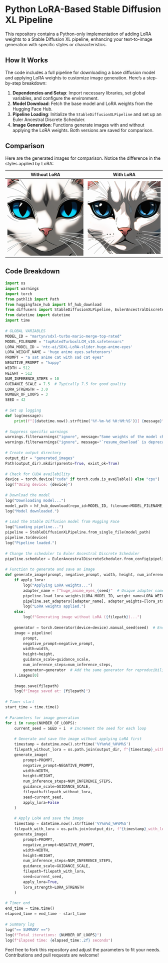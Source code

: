 # Python LoRA-Based Stable Diffusion XL Pipeline

This repository contains a Python-only implementation of adding LoRA weights to a Stable Diffusion XL pipeline, enhancing your text-to-image generation with specific styles or characteristics.
 
## How It Works

The code includes a full pipeline for downloading a base diffusion model and applying LoRA weights to customize image generation. Here’s a step-by-step breakdown:

1. **Dependencies and Setup**: Import necessary libraries, set global variables, and configure the environment.
2. **Model Download**: Fetch the base model and LoRA weights from the Hugging Face Hub.
3. **Pipeline Loading**: Initialize the `StableDiffusionXLPipeline` and set up an Euler Ancestral Discrete Scheduler.
4. **Image Generation**: Functions generate images with and without applying the LoRA weights. Both versions are saved for comparison.

## Comparison

Here are the generated images for comparison. Notice the difference in the styles applied by LoRA:

Without LoRA         |  With LoRA
:-------------------------:|:-------------------------:
![Cat1](screenshots/cat1.png)  |  ![Cat2](screenshots/cat2.png)

## Code Breakdown

```python
import os
import warnings
import torch
from pathlib import Path
from huggingface_hub import hf_hub_download
from diffusers import StableDiffusionXLPipeline, EulerAncestralDiscreteScheduler
from datetime import datetime
import time

# GLOBAL VARIABLES
MODEL_ID = "martyn/sdxl-turbo-mario-merge-top-rated"
MODEL_FILENAME = "topRatedTurboxlLCM_v10.safetensors"
LORA_MODEL_ID = 'ntc-ai/SDXL-LoRA-slider.huge-anime-eyes'
LORA_WEIGHT_NAME = 'huge anime eyes.safetensors'
PROMPT = "a sat anime cat with sad cat eyes"
NEGATIVE_PROMPT = "happy"
WIDTH = 512
HEIGHT = 512
NUM_INFERENCE_STEPS = 10
GUIDANCE_SCALE = 7.5  # Typically 7.5 for good quality
LORA_STRENGTH = 3.0
NUMBER_OF_LOOPS = 3
SEED = 42

# Set up logging
def log(message):
    print(f"[{datetime.now().strftime('%Y-%m-%d %H:%M:%S')}] {message}")

# Suppress specific warnings
warnings.filterwarnings("ignore", message="Some weights of the model checkpoint were not used when initializing")
warnings.filterwarnings("ignore", message="`resume_download` is deprecated")

# Create output directory
output_dir = "generated_images"
Path(output_dir).mkdir(parents=True, exist_ok=True)

# Check for CUDA availability
device = torch.device("cuda" if torch.cuda.is_available() else "cpu")
log(f"Using device: {device}")

# Download the model
log("Downloading model...")
model_path = hf_hub_download(repo_id=MODEL_ID, filename=MODEL_FILENAME)
log("Model downloaded.")

# Load the Stable Diffusion model from Hugging Face
log("Loading pipeline...")
pipeline = StableDiffusionXLPipeline.from_single_file(model_path)
pipeline.to(device)
log("Pipeline loaded.")

# Change the scheduler to Euler Ancestral Discrete Scheduler
pipeline.scheduler = EulerAncestralDiscreteScheduler.from_config(pipeline.scheduler.config)

# Function to generate and save an image
def generate_image(prompt, negative_prompt, width, height, num_inference_steps, guidance_scale, filepath, seed, apply_lora=False, lora_strength=2.0):
    if apply_lora:
        log("Applying LoRA weights...")
        adapter_name = f"huge_anime_eyes_{seed}"  # Unique adapter name
        pipeline.load_lora_weights(LORA_MODEL_ID, weight_name=LORA_WEIGHT_NAME, adapter_name=adapter_name)
        pipeline.set_adapters([adapter_name], adapter_weights=[lora_strength])
        log("LoRA weights applied.")
    else:
        log(f"Generating image without LoRA ({filepath})...")

    generator = torch.Generator(device=device).manual_seed(seed)  # Ensure reproducibility with the same seed
    image = pipeline(
        prompt,
        negative_prompt=negative_prompt,
        width=width,
        height=height,
        guidance_scale=guidance_scale,
        num_inference_steps=num_inference_steps,
        generator=generator  # Add the same generator for reproducibility
    ).images[0]

    image.save(filepath)
    log(f"Image saved at: {filepath}")

# Timer start
start_time = time.time()

# Parameters for image generation
for i in range(NUMBER_OF_LOOPS):
    current_seed = SEED + i  # Increment the seed for each loop

    # Generate and save the image without applying LoRA first
    timestamp = datetime.now().strftime('%Y%m%d_%H%M%S')
    filepath_without_lora = os.path.join(output_dir, f"{timestamp}_without_lora_{i}.png")
    generate_image(
        prompt=PROMPT,
        negative_prompt=NEGATIVE_PROMPT,
        width=WIDTH,
        height=HEIGHT,
        num_inference_steps=NUM_INFERENCE_STEPS,
        guidance_scale=GUIDANCE_SCALE,
        filepath=filepath_without_lora,
        seed=current_seed,
        apply_lora=False
    )

    # Apply LoRA and save the image
    timestamp = datetime.now().strftime('%Y%m%d_%H%M%S')
    filepath_with_lora = os.path.join(output_dir, f"{timestamp}_with_lora_{i}.png")
    generate_image(
        prompt=PROMPT,
        negative_prompt=NEGATIVE_PROMPT,
        width=WIDTH,
        height=HEIGHT,
        num_inference_steps=NUM_INFERENCE_STEPS,
        guidance_scale=GUIDANCE_SCALE,
        filepath=filepath_with_lora,
        seed=current_seed,
        apply_lora=True,
        lora_strength=LORA_STRENGTH
    )

# Timer end
end_time = time.time()
elapsed_time = end_time - start_time

# Summary log
log("== SUMMARY ==")
log(f"Total iterations: {NUMBER_OF_LOOPS}")
log(f"Elapsed time: {elapsed_time:.2f} seconds")
```

Feel free to fork this repository and adjust the parameters to fit your needs. Contributions and pull requests are welcome!